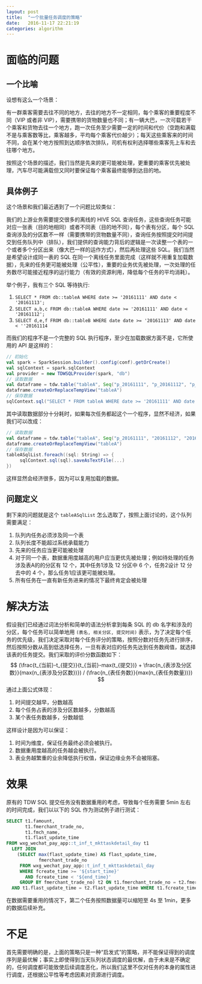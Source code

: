 ```yaml
---
layout: post
title:  "一个批量任务调度的策略"
date:   2016-11-17 22:21:19
categories: algorithm
---
```


# 面临的问题

## 一个比喻

设想有这么一个场景：

有一群乘客需要去往不同的地方，去往的地方不一定相同，每个乘客的重要程度不同（VIP 或者非 VIP），需要携带的货物数量也不同；有一辆大巴，一次可载若干个乘客和货物去往一个地方，跑一次任务至少需要一定的时间和代价（空跑和满载不是与乘客数等比，乘客越多，平均每个乘客代价越少）；每天这些乘客来的时间不同，会在某个地方按照到达顺序依次排队，司机有权利选择哪些乘客先上车和去往哪个地方。

按照这个场景的描述，我们当然是先来的更可能被处理，更重要的乘客优先被处理，汽车尽可能满载但又同时要保证每个乘客最终能够到达目的地。

## 具体例子

这个场景和我们最近遇到了一个问题比较类似：

我们的上游业务需要提交很多的离线的 HIVE SQL 查询任务，这些查询任务可能对应一张表（目的地相同）或者不同表（目的地不同），每个表有分区，每个 SQL 查询涉及的分区数不一样（需要携带的货物数量不同），查询任务按照提交时间提交到任务队列中（排队），我们提供的查询能力背后的逻辑是一次读整一个表的一个或者多个分区出来（像大巴一样的运作方式），然后再处理这些 SQL。我们当然是希望设计成同一表的 SQL 在同一个离线任务里面完成（这样就不用重复加载数据），先来的任务更可能被处理（公平性），重要的业务优先被处理，一次处理的任务数尽可能接近程序的运行能力（有效的资源利用，降低每个任务的平均消耗）。

举个例子，我有三个 SQL 等待执行:

1. ```SELECT * FROM db::tableA WHERE date >= '20161111' AND date < '20161113';```
2. ```SELECT a,b,c FROM db::tableA WHERE date >= '20161111' AND date < '20161112';```
3. ```SELECT d,e,f FROM db::tableB WHERE date date >= '20161113' AND date < ''20161114 ```

而我们的程序不是一个完整的 SQL 执行程序，至少在加载数据方面不是，它所使用的 API 是这样的：

```scala
// 初始化
val spark = SparkSession.builder().config(conf).getOrCreate()
val sqlContext = spark.sqlContext
val provider = new TDWSQLProvider(spark, "db")
// 读取数据
val dataframe = tdw.table("tableA", Seq("p_20161111", "p_20161112", "p_20161113", "p_s20161114"))
dataframe.createOrReplaceTempView("tableA")
// 保存数据
sqlContext.sql("SELECT * FROM tableA WHERE date >= '20161111' AND date < '20161113';").saveAsTextFile(...)
```

其中读取数据部分十分耗时，如果每次任务都起这个一个程序，显然不经济，如果我们可以改成：

```scala
// 读取数据
val dataframe = tdw.table("tableA", Seq("p_20161111", "20161112", "20161113", "20161114"))
dataframe.createOrReplaceTempView("tableA")
// 保存数据
tableASqlList.foreach((sql: String) => {
     sqlContext.sql(sql).saveAsTextFile(...)
})
```

这样显然会经济很多，因为可以复用加载的数据。

## 问题定义

剩下来的问题就是这个  `tableASqlList` 怎么选取了，按照上面讨论的，这个队列需要满足：

1. 队列内任务必须涉及同一个表
2. 队列长度不能超过系统承载能力
3. 先来的任务应当更可能被处理
4. 对于同一个表，数据重用度越高的用户应当更优先被处理；例如待处理的任务涉及表A的的分区有 12 个，其中任务1涉及 12 分区中 6 个，任务2设计 12 分去中的 4 个，那么任务1应该更可能被处理。
5. 所有任务在一直有新任务进来的情况下最终肯定会被处理

# 解决方法

假设我们已经通过词法分析和简单的语法分析拿到每条 SQL 的 db 名字和涉及的分区，每个任务可以简单地用 `(表名, 相关分区, 提交时间)` 表示，为了决定每个任务的优先级，我们决定采取对每个任务评分的策略，按照分数对任务先进行排序，然后按照分数从高到低选择任务，一旦有表对应的任务先达到任务数阀值，就选择该表的任务提交。我们采取的评价分数函数如下：
$$
(\frac{t_{当前}-t_{提交}}{t_{当前}-max(t_{提交})} + \frac{n_{表涉及分区数}}{max(n_{表涉及分区数})}) / (\frac{n_{表任务数}}{max(n_{表任务数量})})
$$
通过上面公式体现：

1.  时间提交越早，分数越高
2.  每个任务占表的涉及分区数越多，分数越高
3.  某个表任务数越多，分数越低

这样设计是因为可以保证：

1.  时间为维度，保证任务最终必须会被执行。
2.  数据重用度越高的任务越会被执行。
3.  表业务越繁重的业余降低执行权值，保证边缘业务不会被阻塞。

# 效果

原有的 TDW SQL 提交任务没有数据重用的考虑，导致每个任务需要 5min 左右的时间完成，我们以以下的 SQL 作为测试例子进行测试：

```sql
SELECT t1.famount,
       t1.fmerchant_trade_no,
       t1.fmch_name,
       t1.flast_update_time
FROM wxg_wechat_pay_app::t_inf_t_mkttaskdetail_day t1
  LEFT JOIN
    (SELECT max(flast_update_time) AS flast_update_time,
            fmerchant_trade_no
     FROM wxg_wechat_pay_app::t_inf_t_mkttaskdetail_day
     WHERE fcreate_time >= '${start_time}'
       AND fcreate_time < '${end_time}'
     GROUP BY fmerchant_trade_no) t2 ON t1.fmerchant_trade_no = t2.fmerchant_trade_no
  AND t1.flast_update_time = t2.flast_update_time WHERE t1.fcreate_time >= '${start_time}' AND t1.fcreate_time < '${end_time}'
```

在数据需要重用的情况下，第二个任务按照数据量可以缩短至 4s 至 1min，更多的数据后续补充。

# 不足

首先需要明确的是，上面的策略只是一种“启发式”的策略，并不能保证得到的调度序列是最优解；事实上即使得到当天队列状态调度的最优解，由于未来是不确定的，任何调度都可能致使后续调度恶化，所以我们这里不仅对任务的本身的属性进行调度，还根据公平性等考虑因素对资源进行调度。